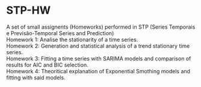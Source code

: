 # STP-HW
A set of small assignents (Homeworks) performed in STP (Series Temporais e Previsão-Temporal Series and Prediction)<br>
Homework 1: Analise the stationarity of a time series.<br>
Homework 2: Generation and statistical analysis of a trend stationary time series.<br>
Homework 3: Fitting a time series with SARIMA models and comparison of results for AIC and BIC selection.<br>
Homework 4: Theoritical explanation of Exponential Smothing models and fitting with said models.<br>
